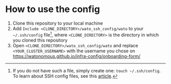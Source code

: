 # How to use the config
1. Clone this repository to your local machine
2. Add `Include <CLONE_DIRECTORY>/wato_ssh_config/wato` to your `~/.ssh/config` file[^1], where `<CLONE_DIRECTORY>` is the directory in which you cloned this repository
3. Open `<CLONE_DIRECTORY>/wato_ssh_config/wato` and replace `<YOUR_CLUSTER_USERNAME>` with the username you chose on https://watonomous.github.io/infra-config/onboarding-form/

[^1]: If you do not have such a file, simply create one: `touch ~/.ssh/config`. To learn about SSH config files, see this [article](https://linuxize.com/post/using-the-ssh-config-file/).

